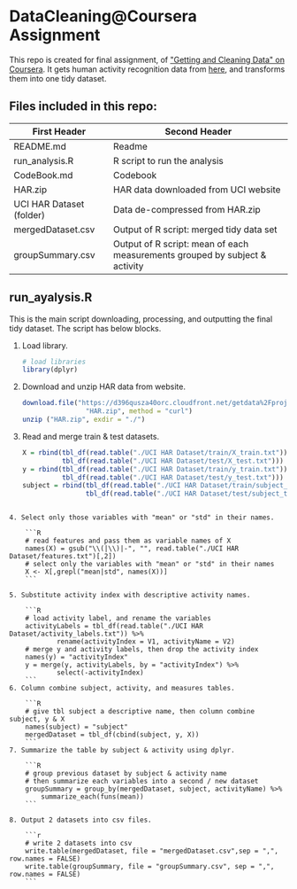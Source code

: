 # DataCleaning@Coursera Assignment

This repo is created for final assignment, of ["Getting and Cleaning Data" on Coursera](https://www.coursera.org/learn/data-cleaning/peer/FIZtT/getting-and-cleaning-data-course-project). It gets human activity recognition data from [here](http://archive.ics.uci.edu/ml/datasets/Human+Activity+Recognition+Using+Smartphones), and transforms them into one tidy dataset.

 
## Files included in this repo:


First Header   | Second Header
-------------  | -------------
README.md      | Readme
run_analysis.R | R script to run the analysis
CodeBook.md    | Codebook
HAR.zip		  | HAR data downloaded from UCI website
UCI HAR Dataset (folder) | Data de-compressed from HAR.zip
mergedDataset.csv| Output of R script: merged tidy data set
groupSummary.csv | Output of R script: mean of each measurements grouped by subject & activity


## run_ayalysis.R

This is the main script downloading, processing, and outputting the final tidy dataset. The script has below blocks.

1. Load library.

	```R
	# load libraries
	library(dplyr)
	```

2. Download and unzip HAR data from website.

	```R
	download.file("https://d396qusza40orc.cloudfront.net/getdata%2Fprojectfiles%2FUCI%20HAR%20Dataset.zip",
	                "HAR.zip", method = "curl")
	unzip ("HAR.zip", exdir = "./")
	``` 
3. Read and merge train & test datasets.

	```R
	X = rbind(tbl_df(read.table("./UCI HAR Dataset/train/X_train.txt")), 
	          tbl_df(read.table("./UCI HAR Dataset/test/X_test.txt")))
	y = rbind(tbl_df(read.table("./UCI HAR Dataset/train/y_train.txt")), 
	          tbl_df(read.table("./UCI HAR Dataset/test/y_test.txt")))
	subject = rbind(tbl_df(read.table("./UCI HAR Dataset/train/subject_train.txt")), 
	                tbl_df(read.table("./UCI HAR Dataset/test/subject_test.txt")))
```

4. Select only those variables with "mean" or "std" in their names.
	
	```R
	# read features and pass them as variable names of X
	names(X) = gsub("\\(|\\)|-", "", read.table("./UCI HAR Dataset/features.txt")[,2])
	# select only the variables with "mean" or "std" in their names
	X <- X[,grepl("mean|std", names(X))]
	```
	
5. Substitute activity index with descriptive activity names.
	
	```R
	# load activity label, and rename the variables
	activityLabels = tbl_df(read.table("./UCI HAR Dataset/activity_labels.txt")) %>%
	        rename(activityIndex = V1, activityName = V2)
	# merge y and activity labels, then drop the activity index
	names(y) = "activityIndex"
	y = merge(y, activityLabels, by = "activityIndex") %>%
	        select(-activityIndex)
	```
6. Column combine subject, activity, and measures tables.
	
	```R
	# give tbl subject a descriptive name, then column combine subject, y & X
	names(subject) = "subject"
	mergedDataset = tbl_df(cbind(subject, y, X))
	```
7. Summarize the table by subject & activity using dplyr.
	
	```R
	# group previous dataset by subject & activity name
	# then summarize each variables into a second / new dataset
	groupSummary = group_by(mergedDataset, subject, activityName) %>%
        summarize_each(funs(mean))
	```
	
8. Output 2 datasets into csv files.

	```r
	# write 2 datasets into csv
	write.table(mergedDataset, file = "mergedDataset.csv",sep = ",", row.names = FALSE)
	write.table(groupSummary, file = "groupSummary.csv", sep = ",", row.names = FALSE)
	```